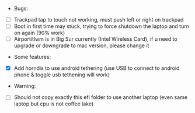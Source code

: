 - Bugs:
- [ ] Trackpad tap to touch not working, must push left or right on trackpad
- [ ] Boot in first time may stuck, trying to force shutdown the laptop and turn on again (90% work)
- [ ] Airportitlwm is in Big Sur currently (Intel Wireless Card), if u need to upgrade or downgrade to mac version, please change it

- Some features: 
- [x] Add horndis to use android tethering (use USB to connect to android phone & toggle usb tethening will work)

- Warning:
- [ ] Should not copy exactly this efi folder to use another laptop (even same laptop but cpu is not coffee lake)
